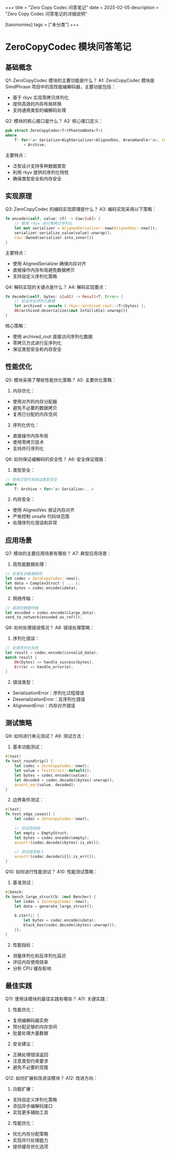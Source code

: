 +++
title = "Zero Copy Codec 问答笔记"
date = 2025-02-05
description = "Zero Copy Codec 问答笔记的详细说明"

[taxonomies]
tags = ["未分类"]
+++

# ZeroCopyCodec 模块问答笔记

## 基础概念

Q1: ZeroCopyCodec 模块的主要功能是什么？
A1: ZeroCopyCodec 模块是 SimdPhrase 项目中的高性能编解码器，主要功能包括：
- 基于 rkyv 实现零拷贝序列化
- 提供高效的内存布局转换
- 支持通用类型的编解码处理

Q2: 模块的核心接口是什么？
A2: 核心接口定义：
```rust
pub struct ZeroCopyCodec<T>(PhantomData<T>)
where
    T: for<'a> Serialize<HighSerializer<AlignedVec, ArenaHandle<'a>, rkyv::rancor::Error>>
        + Archive;
```
主要特点：
- 泛型设计支持多种数据类型
- 利用 rkyv 提供的序列化特性
- 确保类型安全和内存安全

## 实现原理

Q3: ZeroCopyCodec 的编码实现原理是什么？
A3: 编码实现采用以下策略：
```rust
fn encode(&self, value: &T) -> Cow<[u8]> {
    // 使用 rkyv 进行零拷贝序列化
    let mut serializer = AlignedSerializer::new(AlignedVec::new());
    serializer.serialize_value(value).unwrap();
    Cow::Owned(serializer.into_inner())
}
```
主要特点：
- 使用 AlignedSerializer 确保内存对齐
- 直接操作内存布局避免数据拷贝
- 支持自定义序列化策略

Q4: 解码实现的关键点是什么？
A4: 解码实现要点：
```rust
fn decode(&self, bytes: &[u8]) -> Result<T, Error> {
    // 验证并反序列化数据
    let archived = unsafe { rkyv::archived_root::<T>(bytes) };
    Ok(archived.deserialize(&mut Infallible).unwrap())
}
```
核心策略：
- 使用 archived_root 直接访问序列化数据
- 零拷贝方式进行反序列化
- 保证类型安全和内存安全

## 性能优化

Q5: 模块采用了哪些性能优化策略？
A5: 主要优化策略：
1. 内存优化：
- 使用对齐的内存分配器
- 避免不必要的数据拷贝
- 复用已分配的内存空间

2. 序列化优化：
- 直接操作内存布局
- 使用零拷贝技术
- 支持并行序列化

Q6: 如何保证编解码的安全性？
A6: 安全保证措施：
1. 类型安全：
```rust
// 使用泛型约束保证类型安全
where
    T: Archive + for<'a> Serialize<...>
```

2. 内存安全：
- 使用 AlignedVec 保证内存对齐
- 严格控制 unsafe 代码块范围
- 处理序列化错误和异常

## 应用场景

Q7: 模块的主要应用场景有哪些？
A7: 典型应用场景：
1. 高性能数据处理：
```rust
// 处理复杂数据结构
let codec = ZeroCopyCodec::new();
let data = ComplexStruct { ... };
let bytes = codec.encode(&data);
```

2. 网络传输：
```rust
// 高效的数据传输
let encoded = codec.encode(&large_data);
send_to_network(encoded.as_ref());
```

Q8: 如何处理错误情况？
A8: 错误处理策略：
1. 序列化错误：
```rust
// 处理序列化失败
let result = codec.encode(&invalid_data);
match result {
    Ok(bytes) => handle_success(bytes),
    Err(e) => handle_error(e),
}
```

2. 错误类型：
- SerializationError：序列化过程错误
- DeserializationError：反序列化错误
- AlignmentError：内存对齐错误

## 测试策略

Q9: 如何进行单元测试？
A9: 测试方法：
1. 基本功能测试：
```rust
#[test]
fn test_roundtrip() {
    let codec = ZeroCopyCodec::new();
    let value = TestStruct::default();
    let bytes = codec.encode(&value);
    let decoded = codec.decode(&bytes).unwrap();
    assert_eq!(value, decoded);
}
```

2. 边界条件测试：
```rust
#[test]
fn test_edge_cases() {
    let codec = ZeroCopyCodec::new();
    
    // 测试空结构
    let empty = EmptyStruct;
    let bytes = codec.encode(&empty);
    assert!(codec.decode(&bytes).is_ok());
    
    // 测试错误输入
    assert!(codec.decode(&[]).is_err());
}
```

Q10: 如何进行性能测试？
A10: 性能测试策略：
1. 基准测试：
```rust
#[bench]
fn bench_large_struct(b: &mut Bencher) {
    let codec = ZeroCopyCodec::new();
    let data = generate_large_struct();
    
    b.iter(|| {
        let bytes = codec.encode(&data);
        black_box(codec.decode(&bytes).unwrap());
    });
}
```

2. 性能指标：
- 测量序列化和反序列化延迟
- 评估内存使用效率
- 分析 CPU 缓存影响

## 最佳实践

Q11: 使用该模块的最佳实践有哪些？
A11: 关键实践：
1. 性能优化：
- 复用编解码器实例
- 预分配足够的内存空间
- 批量处理大量数据

2. 安全建议：
- 正确处理错误返回
- 注意类型约束要求
- 避免不必要的克隆

Q12: 如何扩展和改进该模块？
A12: 改进方向：
1. 功能扩展：
- 支持自定义序列化策略
- 添加异步编解码接口
- 实现更多辅助工具

2. 性能优化：
- 优化内存分配策略
- 实现并行处理能力
- 提供缓存优化选项